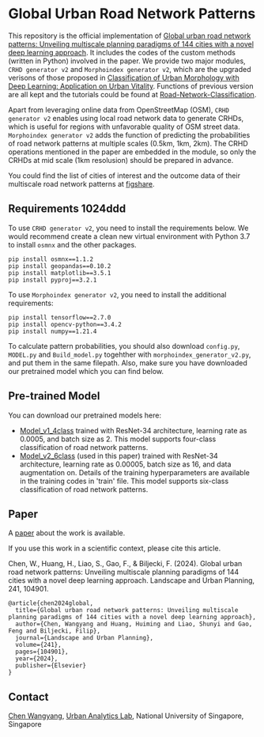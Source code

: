 # Global Urban Road Network Patterns

This repository is the official implementation of [Global urban road network patterns: Unveiling multiscale planning paradigms of 144 cities with a novel deep learning approach](https://www.sciencedirect.com/science/article/pii/S0169204623002207). It includes the codes of the custom methods (written in Python) involved in the paper. We provide two major modules, `CRHD generator v2` and `Morphoindex generator v2`, which are the upgraded verisons of those proposed in [Classification of Urban Morphology with Deep Learning: Application on Urban Vitality](https://www.sciencedirect.com/science/article/abs/pii/S0198971521001137). Functions of previous version are all kept and the tutorials could be found at [Road-Network-Classification](https://github.com/ualsg/Road-Network-Classification). 

Apart from leveraging online data from OpenStreetMap (OSM), `CRHD generator v2` enables using local road network data to generate CRHDs, which is useful for regions with unfavorable quality of OSM street data. `Morphoindex generator v2` adds the function of predicting the probabilities of road network patterns at multiple scales (0.5km, 1km, 2km). The CRHD operations mentioned in the paper are embedded in the module, so only the CRHDs at mid scale (1km resolusion) should be prepared in advance. 

You could find the list of cities of interest and the outcome data of their multiscale road network patterns at [figshare](https://doi.org/10.6084/m9.figshare.19375103.v3).

## Requirements 1024ddd

To use `CRHD generator v2`, you need to install the requirements below. We would recommend create a clean new virtual environment with Python 3.7 to install `osmnx` and the other packages.

```setup
pip install osmnx==1.1.2
pip install geopandas==0.10.2
pip install matplotlib==3.5.1
pip install pyproj==3.2.1
```
To use `Morphoindex generator v2`, you need to install the additional requirements:

```setup
pip install tensorflow==2.7.0
pip install opencv-python==3.4.2
pip install numpy==1.21.4
```
To calculate pattern probabilities, you should also download `config.py`, `MODEL.py` and `Build_model.py` togehther with `morphoindex_generator_v2.py`, and put them in the same filepath. Also, make sure you have downloaded our pretrained model which you can find below.

## Pre-trained Model

You can download our pretrained models here:

- [Model_v1_4class](https://drive.google.com/file/d/1N7T9lN4TL5r8EqduZfWv22ROZO4zp_FN/view?usp=sharing) trained with ResNet-34 architecture, learning rate as 0.0005, and batch size as 2. This model supports four-class classification of road network patterns.
- [Model_v2_6class](https://drive.google.com/file/d/1J7_LlgmuXiJkAD3uuEgmf5x96x1SJZSO/view?usp=sharing) (used in this paper) trained with ResNet-34 architecture, learning rate as 0.00005, batch size as 16, and data augmentation on. Details of the training hyperparameters are available in the training codes in 'train' file. This model supports six-class classification of road network patterns.

## Paper

A [paper](https://doi.org/10.1016/j.landurbplan.2023.104901) about the work is available.

If you use this work in a scientific context, please cite this article.

Chen, W., Huang, H., Liao, S., Gao, F., & Biljecki, F. (2024). Global urban road network patterns: Unveiling multiscale planning paradigms of 144 cities with a novel deep learning approach. Landscape and Urban Planning, 241, 104901.

```
@article{chen2024global,
  title={Global urban road network patterns: Unveiling multiscale planning paradigms of 144 cities with a novel deep learning approach},
  author={Chen, Wangyang and Huang, Huiming and Liao, Shunyi and Gao, Feng and Biljecki, Filip},
  journal={Landscape and Urban Planning},
  volume={241},
  pages={104901},
  year={2024},
  publisher={Elsevier}
}
```

## Contact

[Chen Wangyang](https://ual.sg/authors/wangyang/), [Urban Analytics Lab](https://ual.sg), National University of Singapore, Singapore

